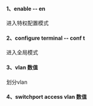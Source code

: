 #### 1、enable -- en
进入特权配置模式
#### 2、configure terminal -- conf t
进入全局模式
#### 3、vlan 数值
划分vlan
#### 4、switchport access vlan 数值
